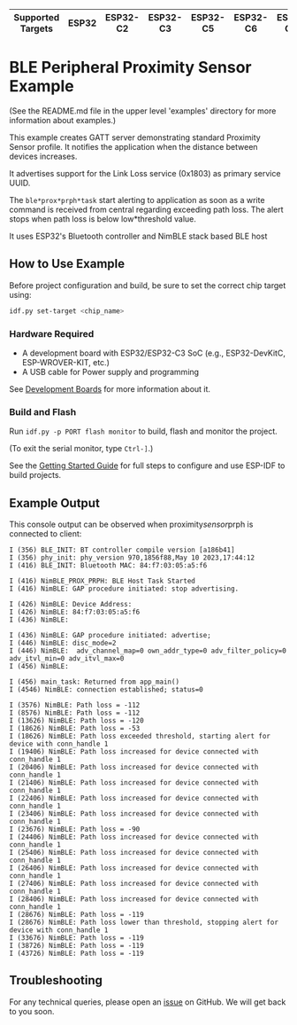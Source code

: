 | Supported Targets | ESP32 | ESP32-C2 | ESP32-C3 | ESP32-C5 | ESP32-C6 | ESP32-C61 | ESP32-H2 | ESP32-S3 |
| ----------------- | ----- | -------- | -------- | -------- | -------- | --------- | -------- | -------- |

# BLE Peripheral Proximity Sensor Example

(See the README.md file in the upper level 'examples' directory for more information about examples.)

This example creates GATT server demonstrating standard Proximity Sensor profile. It notifies the application when the distance between devices increases.

It advertises support for the Link Loss service (0x1803) as primary service UUID.

The `ble*prox*prph*task` start alerting to application as soon as a write command is received from central regarding exceeding path loss. The alert stops when path loss is below low*threshold value.
 
It uses ESP32's Bluetooth controller and NimBLE stack based BLE host

## How to Use Example

Before project configuration and build, be sure to set the correct chip target using:

```bash
idf.py set-target <chip_name>
```

### Hardware Required

* A development board with ESP32/ESP32-C3 SoC (e.g., ESP32-DevKitC, ESP-WROVER-KIT, etc.)
* A USB cable for Power supply and programming

See [Development Boards](https://www.espressif.com/en/products/devkits) for more information about it.

### Build and Flash

Run `idf.py -p PORT flash monitor` to build, flash and monitor the project.

(To exit the serial monitor, type ``Ctrl-]``.)

See the [Getting Started Guide](https://idf.espressif.com/) for full steps to configure and use ESP-IDF to build projects.

## Example Output

This console output can be observed when proximity*sensor*prph is connected to client:

```
I (356) BLE_INIT: BT controller compile version [a186b41]
I (356) phy_init: phy_version 970,1856f88,May 10 2023,17:44:12
I (416) BLE_INIT: Bluetooth MAC: 84:f7:03:05:a5:f6

I (416) NimBLE_PROX_PRPH: BLE Host Task Started
I (416) NimBLE: GAP procedure initiated: stop advertising.

I (426) NimBLE: Device Address: 
I (426) NimBLE: 84:f7:03:05:a5:f6
I (436) NimBLE: 

I (436) NimBLE: GAP procedure initiated: advertise; 
I (446) NimBLE: disc_mode=2
I (446) NimBLE:  adv_channel_map=0 own_addr_type=0 adv_filter_policy=0 adv_itvl_min=0 adv_itvl_max=0
I (456) NimBLE: 

I (456) main_task: Returned from app_main()
I (4546) NimBLE: connection established; status=0

I (3576) NimBLE: Path loss = -112
I (8576) NimBLE: Path loss = -112
I (13626) NimBLE: Path loss = -120
I (18626) NimBLE: Path loss = -53
I (18626) NimBLE: Path loss exceeded threshold, starting alert for device with conn_handle 1
I (19406) NimBLE: Path loss increased for device connected with conn_handle 1
I (20406) NimBLE: Path loss increased for device connected with conn_handle 1
I (21406) NimBLE: Path loss increased for device connected with conn_handle 1
I (22406) NimBLE: Path loss increased for device connected with conn_handle 1
I (23406) NimBLE: Path loss increased for device connected with conn_handle 1
I (23676) NimBLE: Path loss = -90
I (24406) NimBLE: Path loss increased for device connected with conn_handle 1
I (25406) NimBLE: Path loss increased for device connected with conn_handle 1
I (26406) NimBLE: Path loss increased for device connected with conn_handle 1
I (27406) NimBLE: Path loss increased for device connected with conn_handle 1
I (28406) NimBLE: Path loss increased for device connected with conn_handle 1
I (28676) NimBLE: Path loss = -119
I (28676) NimBLE: Path loss lower than threshold, stopping alert for device with conn_handle 1
I (33676) NimBLE: Path loss = -119
I (38726) NimBLE: Path loss = -119
I (43726) NimBLE: Path loss = -119

```

## Troubleshooting

For any technical queries, please open an [issue](https://github.com/espressif/esp-idf/issues) on GitHub. We will get back to you soon.
